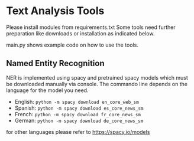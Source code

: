 # Text Analysis Tools

Please install modules from requirements.txt 
Some tools need further preparation like downloads or installation as indicated below.

main.py shows example code on how to use the tools.

## Named Entity Recognition
NER is implemented using spacy and pretrained spacy models which must be downloaded manually via console.
The commando line depends on the language for the model you need.

- English: `python -m spacy download en_core_web_sm`
- Spanish: `python -m spacy download es_core_news_sm`
- French: `python -m spacy download fr_core_news_sm`
- German: `python -m spacy download de_core_news_sm`

for other languages please refer to https://spacy.io/models
  


